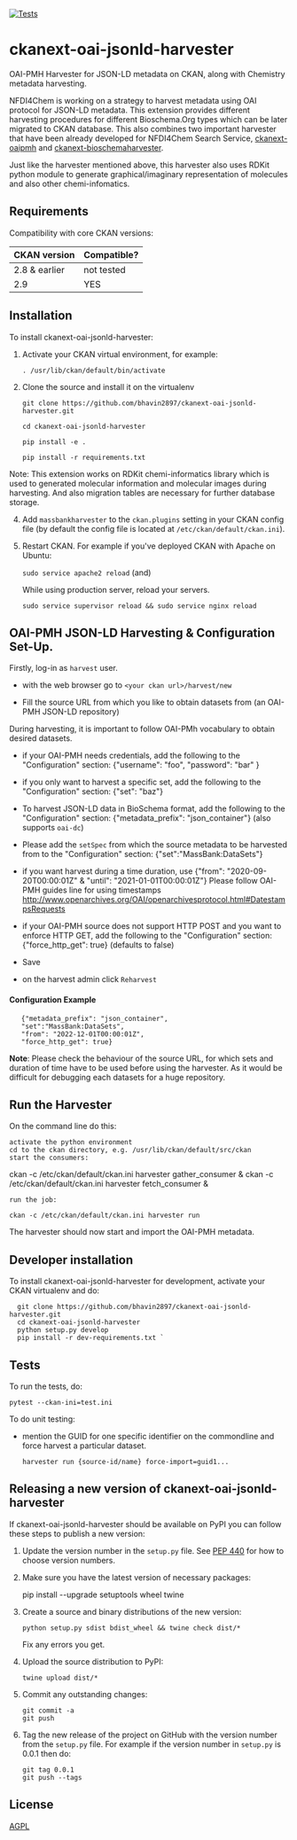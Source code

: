 [![Tests](https://github.com/bhavin2897/ckanext-oai-jsonld-harvester/workflows/Tests/badge.svg?branch=main)](https://github.com/bhavin2897/ckanext-massbankharvester/actions)

# ckanext-oai-jsonld-harvester

OAI-PMH Harvester for JSON-LD metadata on CKAN, along with Chemistry metadata harvesting.

NFDI4Chem is working on a strategy to harvest metadata using OAI protocol for JSON-LD metadata. This extension provides different harvesting procedures for different Bioschema.Org types which can be later migrated to CKAN database.
This also combines two important harvester that have been already developed for NFDI4Chem Search Service, [ckanext-oaipmh](https://github.com/TIBHannover/ckanext-oaipmh) and [ckanext-bioschemaharvester](https://github.com/TIBHannover/ckanext-bioschemaharvester). 

Just like the harvester mentioned above, this harvester also uses RDKit python module to generate graphical/imaginary representation of molecules and also other chemi-infomatics. 


## Requirements

Compatibility with core CKAN versions:

| CKAN version    | Compatible?   |
| --------------- | ------------- |
| 2.8 & earlier            | not tested   |
| 2.9             | YES    |


## Installation


To install ckanext-oai-jsonld-harvester:

1. Activate your CKAN virtual environment, for example:

     `. /usr/lib/ckan/default/bin/activate`

2. Clone the source and install it on the virtualenv 

   `git clone https://github.com/bhavin2897/ckanext-oai-jsonld-harvester.git`

       cd ckanext-oai-jsonld-harvester

       pip install -e .

       pip install -r requirements.txt 

Note: This extension works on RDKit chemi-informatics library which is used to generated molecular information and 
molecular images during harvesting. And also migration tables are necessary for further database storage. 

4. Add `massbankharvester` to the `ckan.plugins` setting in your CKAN
   config file (by default the config file is located at
   `/etc/ckan/default/ckan.ini`).

5. Restart CKAN. For example if you've deployed CKAN with Apache on Ubuntu:

     `sudo service apache2 reload`
   (and) 

   While using production server, reload your servers. 
   
   `sudo service supervisor reload && sudo service nginx reload `

## OAI-PMH JSON-LD Harvesting & Configuration Set-Up.
Firstly, log-in as `harvest` user. 
* with the web browser go to `<your ckan url>/harvest/new`

* Fill the source URL from which you like to obtain datasets from (an OAI-PMH JSON-LD repository) 

During harvesting, it is important to follow OAI-PMh vocabulary to obtain desired datasets.

* if your OAI-PMH needs credentials, add the following to the "Configuration" section: {"username": "foo", "password": "bar" }

* if you only want to harvest a specific set, add the following to the "Configuration" section: {"set": "baz"}

* To harvest JSON-LD data in BioSchema format, add the following to the "Configuration" section: {"metadata_prefix": "json_container"} (also supports `oai-dc`)

* Please add the `setSpec` from which the source metadata to be harvested from to the "Configuration" section: {"set":"MassBank:DataSets"}

* if you want harvest during a time duration, use {"from": "2020-09-20T00:00:01Z" & "until": "2021-01-01T00:00:01Z"} Please follow OAI-PMH guides line for using timestamps http://www.openarchives.org/OAI/openarchivesprotocol.html#DatestampsRequests

* if your OAI-PMH source does not support HTTP POST and you want to enforce HTTP GET, add the following to the "Configuration" section: {"force_http_get": true} (defaults to false)

* Save

* on the harvest admin click `Reharvest`

#### Configuration Example

   ``` 
      {"metadata_prefix": "json_container",
      "set":"MassBank:DataSets",
      "from": "2022-12-01T00:00:01Z",
      "force_http_get": true} 
   ```

**Note**: Please check the behaviour of the source URL, for which sets and duration of time have to be used before using the harvester. 
As it would be difficult for debugging each datasets for a huge repository.

## Run the Harvester

On the command line do this:

    activate the python environment
    cd to the ckan directory, e.g. /usr/lib/ckan/default/src/ckan
    start the consumers:

ckan -c /etc/ckan/default/ckan.ini harvester gather_consumer &
ckan -c /etc/ckan/default/ckan.ini harvester fetch_consumer &

    run the job:

    ckan -c /etc/ckan/default/ckan.ini harvester run

The harvester should now start and import the OAI-PMH metadata.

## Developer installation

To install ckanext-oai-jsonld-harvester for development, activate your CKAN virtualenv and
do:

      git clone https://github.com/bhavin2897/ckanext-oai-jsonld-harvester.git
      cd ckanext-oai-jsonld-harvester
      python setup.py develop
      pip install -r dev-requirements.txt `


## Tests

To run the tests, do:

    pytest --ckan-ini=test.ini

To do unit testing:
* mention the GUID for one specific identifier on the commondline and force harvest a particular dataset. 

   ``` harvester run {source-id/name} force-import=guid1... ``` 

## Releasing a new version of ckanext-oai-jsonld-harvester

If ckanext-oai-jsonld-harvester should be available on PyPI you can follow these steps to publish a new version:

1. Update the version number in the `setup.py` file. See [PEP 440](http://legacy.python.org/dev/peps/pep-0440/#public-version-identifiers) for how to choose version numbers.

2. Make sure you have the latest version of necessary packages:

    pip install --upgrade setuptools wheel twine

3. Create a source and binary distributions of the new version:

       python setup.py sdist bdist_wheel && twine check dist/*

   Fix any errors you get.

4. Upload the source distribution to PyPI:

       twine upload dist/*

5. Commit any outstanding changes:

       git commit -a
       git push

6. Tag the new release of the project on GitHub with the version number from
   the `setup.py` file. For example if the version number in `setup.py` is
   0.0.1 then do:

       git tag 0.0.1
       git push --tags

## License

[AGPL](https://www.gnu.org/licenses/agpl-3.0.en.html)
